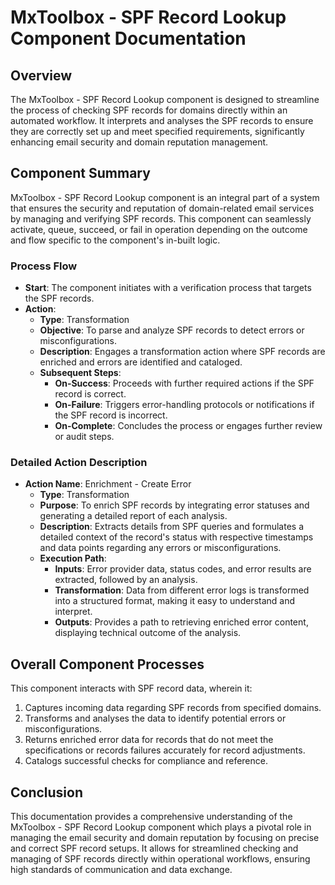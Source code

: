 # MxToolbox - SPF Record Lookup Component Documentation

## Overview

The MxToolbox - SPF Record Lookup component is designed to streamline the process of checking SPF records for domains directly within an automated workflow. It interprets and analyses the SPF records to ensure they are correctly set up and meet specified requirements, significantly enhancing email security and domain reputation management.

## Component Summary

MxToolbox - SPF Record Lookup component is an integral part of a system that ensures the security and reputation of domain-related email services by managing and verifying SPF records. This component can seamlessly activate, queue, succeed, or fail in operation depending on the outcome and flow specific to the component's in-built logic.

### Process Flow

- **Start**: The component initiates with a verification process that targets the SPF records.
- **Action**: 
  - **Type**: Transformation
  - **Objective**: To parse and analyze SPF records to detect errors or misconfigurations.
  - **Description**: Engages a transformation action where SPF records are enriched and errors are identified and cataloged.
  - **Subsequent Steps**:
      - **On-Success**: Proceeds with further required actions if the SPF record is correct.
      - **On-Failure**: Triggers error-handling protocols or notifications if the SPF record is incorrect.
      - **On-Complete**: Concludes the process or engages further review or audit steps.

### Detailed Action Description

- **Action Name**: Enrichment - Create Error
  - **Type**: Transformation
  - **Purpose**: To enrich SPF records by integrating error statuses and generating a detailed report of each analysis.
  - **Description**: Extracts details from SPF queries and formulates a detailed context of the record's status with respective timestamps and data points regarding any errors or misconfigurations.
  - **Execution Path**:
      - **Inputs**: Error provider data, status codes, and error results are extracted, followed by an analysis.
      - **Transformation**: Data from different error logs is transformed into a structured format, making it easy to understand and interpret.
      - **Outputs**: Provides a path to retrieving enriched error content, displaying technical outcome of the analysis.

## Overall Component Processes

This component interacts with SPF record data, wherein it:
1. Captures incoming data regarding SPF records from specified domains.
2. Transforms and analyses the data to identify potential errors or misconfigurations.
3. Returns enriched error data for records that do not meet the specifications or records failures accurately for record adjustments.
4. Catalogs successful checks for compliance and reference.

## Conclusion

This documentation provides a comprehensive understanding of the MxToolbox - SPF Record Lookup component which plays a pivotal role in managing the email security and domain reputation by focusing on precise and correct SPF record setups. It allows for streamlined checking and managing of SPF records directly within operational workflows, ensuring high standards of communication and data exchange.

